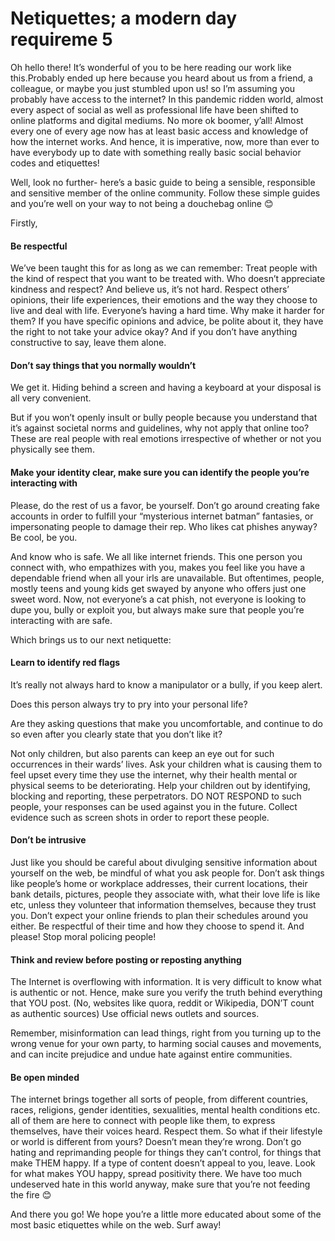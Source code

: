 # Netiquettes; a modern day requireme 5

Oh hello there! It’s wonderful of you to be here reading our work like this.Probably ended up here because you heard about us from a friend, a colleague, or maybe you just stumbled upon us! so I’m assuming you probably have access to the internet? In this pandemic ridden world, almost every aspect of social as well as professional life have been shifted to online platforms and digital mediums. No more ok boomer, y’all! Almost every one of every age now has at least basic access and knowledge of how the internet works. And hence, it is imperative, now, more than ever to have everybody up to date with something really basic social behavior codes and etiquettes!

Well, look no further- here’s a basic guide to being a sensible, responsible and sensitive member of the online community. Follow these simple guides and you’re well on your way to not being a douchebag online 😊

Firstly,

#### Be respectful

We’ve been taught this for as long as we can remember: Treat people with the kind of respect that you want to be treated with. Who doesn’t appreciate kindness and respect? And believe us, it’s not hard. Respect others’ opinions, their life experiences, their emotions and the way they choose to live and deal with life. Everyone’s having a hard time. Why make it harder for them? If you have specific opinions and advice, be polite about it, they have the right to not take your advice okay? And if you don’t have anything constructive to say, leave them alone.

#### Don’t say things that you normally wouldn’t

We get it. Hiding behind a screen and having a keyboard at your disposal is all very convenient.

But if you won’t openly insult or bully people because you understand that it’s against societal norms and guidelines, why not apply that online too? These are real people with real emotions irrespective of whether or not you physically see them.

#### Make your identity clear, make sure you can identify the people you’re interacting with

Please, do the rest of us a favor, be yourself. Don’t go around creating fake accounts in order to fulfill your “mysterious internet batman” fantasies, or impersonating people to damage their rep. Who likes cat phishes anyway? Be cool, be you. 

And know who is safe. We all like internet friends. This one person you connect with, who empathizes with you, makes you feel like you have a dependable friend when all your irls are unavailable. But oftentimes, people, mostly teens and young kids get swayed by anyone who offers just one sweet word. Now, not everyone’s a cat phish, not everyone is looking to dupe you, bully or exploit you, but always make sure that people you’re interacting with are safe.

Which brings us to our next netiquette:

#### Learn to identify red flags

It’s really not always hard to know a manipulator or a bully, if you keep alert.

Does this person always try to pry into your personal life? 

Are they asking questions that make you uncomfortable, and continue to do so even after you clearly state that you don’t like it?

Not only children, but also parents can keep an eye out for such occurrences in their wards’ lives. Ask your children what is causing them to feel upset every time they use the internet, why their health mental or physical seems to be deteriorating. Help your children out by identifying, blocking and reporting, these perpetrators. DO NOT RESPOND to such people, your responses can be used against you in the future. Collect evidence such as screen shots in order to report these people.

#### Don’t be intrusive

Just like you should be careful about divulging sensitive information about yourself on the web, be mindful of what you ask people for. Don’t ask things like people’s home or workplace addresses, their current locations, their bank details, pictures, people they associate with, what their love life is like etc, unless they volunteer that information themselves, because they trust you. Don’t expect your online friends to plan their schedules around you either. Be respectful of their time and how they choose to spend it. And please! Stop moral policing people!

#### Think and review before posting or reposting anything

The Internet is overflowing with information. It is very difficult to know what is authentic or not. Hence, make sure you verify the truth behind everything that YOU post. (No, websites like quora, reddit or Wikipedia, DON’T count as authentic sources) Use official news outlets and sources.

Remember, misinformation can lead things, right from you turning up to the wrong venue for your own party, to harming social causes and movements, and can incite prejudice and undue hate against entire communities.

#### Be open minded

The internet brings together all sorts of people, from different countries, races, religions, gender identities, sexualities, mental health conditions etc. all of them are here to connect with people like them, to express themselves, have their voices heard. Respect them. So what if their lifestyle or world is different from yours? Doesn’t mean they’re wrong. Don’t go hating and reprimanding people for things they can’t control, for things that make THEM happy. If a type of content doesn’t appeal to you, leave. Look for what makes YOU happy, spread positivity there. We have too much undeserved hate in this world anyway, make sure that you’re not feeding the fire 😊

And there you go! We hope you’re a little more educated about some of the most basic etiquettes while on the web. Surf away!
